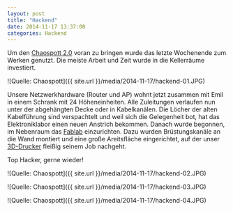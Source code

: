 ```yaml
---
layout: post
title: "Hackend"
date: 2014-11-17 13:37:00
categories: Hackend
---
```

Um den [Chaospott 2.0](https://www.chaospott.de/2014/10/17/club-v2/) voran zu bringen wurde das letzte Wochenende zum Werken genutzt. Die meiste Arbeit und Zeit wurde in die Kellerräume investiert.

![Quelle: Chaospott]({{ site.url }}/media/2014-11-17/hackend-01.JPG)

Unsere Netzwerkhardware (Router und AP) wohnt jetzt zusammen mit Emil in einem Schrank mit 24 Höheneinheiten. Alle Zuleitungen verlaufen nun unter der abgehängten Decke oder in Kabelkanälen. Die Löcher der alten Kabelführung sind  verspachtelt und weil sich die Gelegenheit bot, hat das Elektroniklabor einen neuen Anstrich bekommen.
Danach wurde begonnen, im Nebenraum das [Fablab](http://wiki.chaospott.de/index.php?title=Fablab) einzurichten. Dazu wurden Brüstungskanäle an die Wand montiert und eine große Areitsfläche eingerichtet, auf der unser [3D-Drucker](http://wiki.chaospott.de/index.php?title=3D-Drucker) fleißig seinem Job nachgeht.

Top Hacker, gerne wieder!

![Quelle: Chaospott]({{ site.url }}/media/2014-11-17/hackend-02.JPG)

![Quelle: Chaospott]({{ site.url }}/media/2014-11-17/hackend-03.JPG)

![Quelle: Chaospott]({{ site.url }}/media/2014-11-17/hackend-04.JPG)